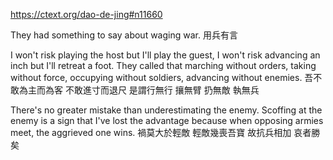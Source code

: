 https://ctext.org/dao-de-jing#n11660

They had something to say about waging war.
用兵有言

I won't risk playing the host but I'll play the guest,
I won't risk advancing an inch but I'll retreat a foot.
They called that
marching without orders,
taking without force,
occupying without soldiers,
advancing without enemies.
吾不敢為主而為客
不敢進寸而退尺
是謂行無行
攘無臂
扔無敵
執無兵

There's no greater mistake
than underestimating the enemy.
Scoffing at the enemy is a sign
that I've lost the advantage
because when opposing armies meet,
the aggrieved one wins.
禍莫大於輕敵
輕敵幾喪吾寶
故抗兵相加
哀者勝矣
